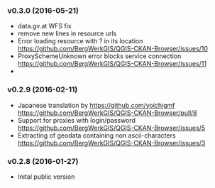 ### v0.3.0 (2016-05-21)

* data.gv.at WFS fix
* remove new lines in resource urls
* Error loading resource with ? in its location https://github.com/BergWerkGIS/QGIS-CKAN-Browser/issues/10
* ProxySchemeUnknown error blocks service connection https://github.com/BergWerkGIS/QGIS-CKAN-Browser/issues/11
*

### v0.2.9 (2016-02-11)

* Japanese translation by https://github.com/yoichigmf https://github.com/BergWerkGIS/QGIS-CKAN-Browser/pull/8
* Support for proxies with login/password https://github.com/BergWerkGIS/QGIS-CKAN-Browser/issues/5
* Extracting of geodata containing non ascii-characters https://github.com/BergWerkGIS/QGIS-CKAN-Browser/issues/3

### v0.2.8 (2016-01-27)

* Inital public version
